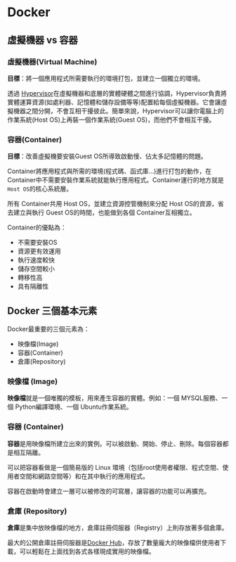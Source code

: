 # Docker

## 虛擬機器 vs 容器

### 虛擬機器(Virtual Machine)

**目標**：將一個應用程式所需要執行的環境打包，並建立一個獨立的環境。

透過 [Hypervisor](https://zh.wikipedia.org/wiki/Hypervisor)在虛擬機器和底層的實體硬體之間進行協調，Hypervisor負責將實體運算資源(如處利器、記憶體和儲存設備等等)配置給每個虛擬機器。它會讓虛擬機器之間分開，不會互相干擾彼此。簡單來說，Hypervisor可以讓你電腦上的作業系統(Host OS)上再裝一個作業系統(Guest OS)，而他們不會相互干擾。

### 容器(Container)

**目標**：改善虛擬機要安裝Guest OS所導致啟動慢、佔太多記憶體的問題。

Container將應用程式與所需的環境(程式碼、函式庫...)進行打包的動作，在 Container中不需要安裝作業系統就能執行應用程式。Container運行的地方就是 `Host OS`的核心系統層。

所有 Container共用 Host OS，並建立資源控管機制來分配 Host OS的資源，省去建立與執行 Guest OS的時間，也能做到各個 Container互相獨立。

Container的優點為：

* 不需要安裝OS
* 資源更有效運用
* 執行速度較快
* 儲存空間較小
* 轉移性高
* 具有隔離性

## Docker 三個基本元素

Docker最重要的三個元素為：

* 映像檔(Image)
* 容器(Container)
* 倉庫(Repository)

### 映像檔 (Image)

**映像檔**就是一個唯獨的模板，用來產生容器的實體。例如：一個 MYSQL服務、一個 Python編譯環境、一個 Ubuntu作業系統。

### 容器 (Container)

**容器**是用映像檔所建立出來的實例。可以被啟動、開始、停止、刪除。每個容器都是相互隔離。

可以把容器看做是一個簡易版的 Linux 環境（包括root使用者權限、程式空間、使用者空間和網路空間等）和在其中執行的應用程式。

容器在啟動時會建立一層可以被修改的可寫層，讓容器的功能可以再擴充。

### 倉庫 (Repository)

**倉庫**是集中放映像檔的地方，倉庫註冊伺服器（Registry）上則存放著多個倉庫。

最大的公開倉庫註冊伺服器是[Docker Hub](https://hub.docker.com/)，存放了數量龐大的映像檔供使用者下載，可以輕鬆在上面找到各式各樣現成實用的映像檔。
